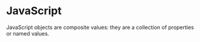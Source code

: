 # JavaScript
JavaScript objects are composite values: they are a collection of properties or named values.
